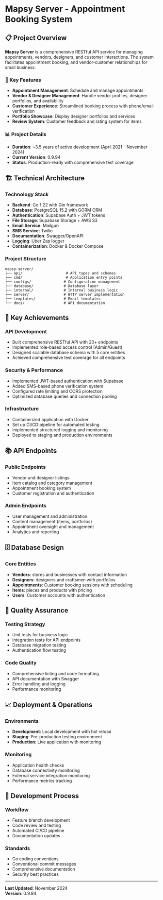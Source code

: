 # Mapsy Server - Appointment Booking System

## 📋 Project Overview

**Mapsy Server** is a comprehensive RESTful API service for managing appointments, vendors, designers, and customer interactions. The system facilitates appointment booking, and vendor-customer relationships for small business.

### 🎯 Key Features
- **Appointment Management**: Schedule and manage appointments
- **Vendor & Designer Management**: Handle vendor profiles, designer portfolios, and availability
- **Customer Experience**: Streamlined booking process with phone/email verification
- **Portfolio Showcase**: Display designer portfolios and services
- **Review System**: Customer feedback and rating system for items

### 📊 Project Details
- **Duration**: ~3.5 years of active development (April 2021 - November 2024)
- **Current Version**: 0.9.94
- **Status**: Production-ready with comprehensive test coverage

## 🏗️ Technical Architecture

### Technology Stack
- **Backend**: Go 1.22 with Gin framework
- **Database**: PostgreSQL 15.2 with GORM ORM
- **Authentication**: Supabase Auth + JWT tokens
- **File Storage**: Supabase Storage + AWS S3
- **Email Service**: Mailgun
- **SMS Service**: Twilio
- **Documentation**: Swagger/OpenAPI
- **Logging**: Uber Zap logger
- **Containerization**: Docker & Docker Compose

### Project Structure
```
mapsy-server/
├── api/                    # API types and schemas
├── cmd/                    # Application entry points
├── configs/               # Configuration management
├── database/              # Database layer
├── internal/              # Internal business logic
├── server/                # HTTP server implementation
├── templates/             # Email templates
└── docs/                  # API documentation
```

## 🚀 Key Achievements

### API Development
- Built comprehensive RESTful API with 20+ endpoints
- Implemented role-based access control (Admin/Guest)
- Designed scalable database schema with 5 core entities
- Achieved comprehensive test coverage for all endpoints

### Security & Performance
- Implemented JWT-based authentication with Supabase
- Added SMS-based phone verification system
- Configured rate limiting and CORS protection
- Optimized database queries and connection pooling

### Infrastructure
- Containerized application with Docker
- Set up CI/CD pipeline for automated testing
- Implemented structured logging and monitoring
- Deployed to staging and production environments

## 📚 API Endpoints

### Public Endpoints
- Vendor and designer listings
- Item catalog and category management
- Appointment booking system
- Customer registration and authentication

### Admin Endpoints
- User management and administration
- Content management (items, portfolios)
- Appointment oversight and management
- Analytics and reporting

## 🗄️ Database Design

### Core Entities
- **Vendors**: stores and businesses with contact information
- **Designers**: designers and craftsmen with portfolios
- **Appointments**: Customer booking sessions with scheduling
- **Items**: pieces and products with pricing
- **Users**: Customer accounts with authentication

## 🧪 Quality Assurance

### Testing Strategy
- Unit tests for business logic
- Integration tests for API endpoints
- Database migration testing
- Authentication flow testing

### Code Quality
- Comprehensive linting and code formatting
- API documentation with Swagger
- Error handling and logging
- Performance monitoring

## 📈 Deployment & Operations

### Environments
- **Development**: Local development with hot reload
- **Staging**: Pre-production testing environment
- **Production**: Live application with monitoring

### Monitoring
- Application health checks
- Database connectivity monitoring
- External service integration monitoring
- Performance metrics tracking

## 🤝 Development Process

### Workflow
- Feature branch development
- Code review and testing
- Automated CI/CD pipeline
- Documentation updates

### Standards
- Go coding conventions
- Conventional commit messages
- Comprehensive documentation
- Security best practices

---

**Last Updated**: November 2024  
**Version**: 0.9.94  